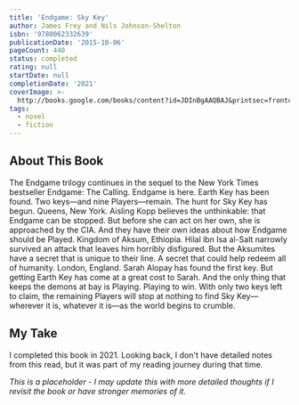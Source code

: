 ```yaml
---
title: 'Endgame: Sky Key'
author: James Frey and Nils Johnson-Shelton
isbn: '9780062332639'
publicationDate: '2015-10-06'
pageCount: 440
status: completed
rating: null
startDate: null
completionDate: '2021'
coverImage: >-
  http://books.google.com/books/content?id=JDInBgAAQBAJ&printsec=frontcover&img=1&zoom=1&edge=curl&source=gbs_api
tags:
  - novel
  - fiction
---
```


## About This Book

The Endgame trilogy continues in the sequel to the New York Times bestseller Endgame: The Calling. Endgame is here. Earth Key has been found. Two keys—and nine Players—remain. The hunt for Sky Key has begun. Queens, New York. Aisling Kopp believes the unthinkable: that Endgame can be stopped. But before she can act on her own, she is approached by the CIA. And they have their own ideas about how Endgame should be Played. Kingdom of Aksum, Ethiopia. Hilal ibn Isa al-Salt narrowly survived an attack that leaves him horribly disfigured. But the Aksumites have a secret that is unique to their line. A secret that could help redeem all of humanity. London, England. Sarah Alopay has found the first key. But getting Earth Key has come at a great cost to Sarah. And the only thing that keeps the demons at bay is Playing. Playing to win. With only two keys left to claim, the remaining Players will stop at nothing to find Sky Key—wherever it is, whatever it is—as the world begins to crumble.

## My Take

I completed this book in 2021. Looking back, I don't have detailed notes from this read, but it was part of my reading journey during that time.

*This is a placeholder - I may update this with more detailed thoughts if I revisit the book or have stronger memories of it.*
